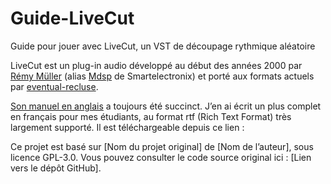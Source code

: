# Guide-LiveCut
Guide pour jouer avec LiveCut, un VST de découpage rythmique aléatoire

LiveCut est un plug-in audio développé au début des années 2000 par [Rémy Müller](https://github.com/remymuller) (alias [Mdsp](https://github.com/mdsp) de Smartelectronix) et porté aux formats actuels par [eventual-recluse](https://github.com/eventual-recluse).

[Son manuel en anglais](https://web.archive.org/web/20120611154114/http://mdsp.smartelectronix.com/doc/index.php/Livecut) a toujours été succinct. J’en ai écrit un plus complet en français pour mes étudiants, au format rtf (Rich Text Format) très largement supporté. Il est téléchargeable depuis ce lien :



Ce projet est basé sur [Nom du projet original] de [Nom de l’auteur], sous licence GPL-3.0.
Vous pouvez consulter le code source original ici : [Lien vers le dépôt GitHub].
